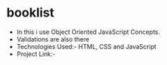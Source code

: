 # booklist
- In this i use Object Oriented JavaScript Concepts.
- Validations are also there
- Technologies Used:- HTML, CSS and JavaScript
- Project Link:- 
